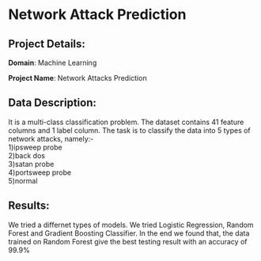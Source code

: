 # Network Attack Prediction

## Project Details:
**Domain**: Machine Learning

**Project Name**: Network Attacks Prediction

## Data Description:
It is a multi-class classification problem. The dataset contains 41 feature columns and 1 label column. The task is to classify the data into 5 types of network attacks, namely:-                 
1)ipsweep probe                             
2)back dos                                 
3)satan probe                              
4)portsweep probe                                
5)normal

## Results:
We tried a differnet types of models. We tried Logistic Regression, Random Forest and Gradient Boosting Classifier. In the end we found that, the data trained on Random Forest give the best testing result with an accuracy of 99.9%
